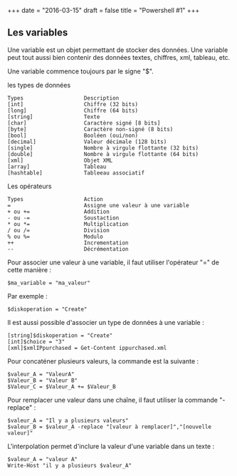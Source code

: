 +++
date = "2016-03-15"
draft = false
title = "Powershell #1"
+++

## Les variables
Une variable est un objet permettant de stocker des données.
Une variable peut tout aussi bien contenir des données textes, chiffres, xml, tableau, etc.

Une variable commence toujours par le signe "$".


les types de données 

	Types 					Description
	[int] 					Chiffre (32 bits)
	[long] 					Chiffre (64 bits)
	[string]				Texte
	[char]					Caractère signé [8 bits]
	[byte]					Caractère non-signé (8 bits)
	[bool]					Booléen (oui/non)
	[decimal]				Valeur décimale (128 bits)
	[single]				Nombre à virgule flottante (32 bits)
	[double]				Nombre à virgule flottante (64 bits)
	[xml]					Objet XML
	[array]					Tableau
	[hashtable]				Tableeau associatif


Les opérateurs

	Types 					Action
	= 						Assigne une valeur à une variable
	+ ou += 				Addition
	- ou -= 				Soustaction
	* ou *=					Multiplication
	/ ou /= 				Division
	% ou %= 				Modulo
	++ 						Incrementation
	--						Décrémentation


Pour associer une valeur à une variable, il faut utiliser l'opérateur "=" de cette manière : 
	
	$ma_variable = "ma_valeur"

Par exemple : 
	
	$diskoperation = "Create"

Il est aussi possible d'associer un type de données à une variable : 
	
	[string]$diskoperation = "Create"
	[int]$choice = "3"
	[xml]$xmlIPpurchased = Get-Content ippurchased.xml

Pour concaténer plusieurs valeurs, la commande est la suivante : 
	
	$valeur_A = "ValeurA"
	$Valeur_B = "Valeur B"
	$Valeur_C = $Valeur_A += $Valeur_B

Pour remplacer une valeur dans une chaîne, il faut utiliser la commande "-replace" : 
	
	$valeur_A = "Il y a plusieurs valeurs"
	$valeur_B = $valeur_A -replace "[valeur à remplacer]","[nouvelle valeur]"

L'interpolation permet d'inclure la valeur d'une variable dans un texte : 
	
	$valeur_A = "valeur A"
	Write-Host "il y a plusieurs $valeur_A"
